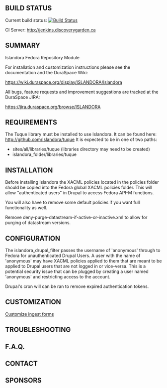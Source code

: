 BUILD STATUS
------------
Current build status:
[![Build Status](https://travis-ci.org/Islandora/islandora.png?branch=7.x)](https://travis-ci.org/Islandora/islandora)

CI Server:
http://jenkins.discoverygarden.ca

SUMMARY
-------

Islandora Fedora Repository Module

For installation and customization instructions please see the documentation
and the DuraSpace Wiki:

https://wiki.duraspace.org/display/ISLANDORA/Islandora

All bugs, feature requests and improvement suggestions are tracked at the
DuraSpace JIRA:

https://jira.duraspace.org/browse/ISLANDORA

REQUIREMENTS
------------
The Tuque library must be installed to use Islandora. It can be found here:
http://github.com/Islandora/tuque
It is expected to be in one of two paths:
 - sites/all/libraries/tuque (libraries directory may need to be created) 
 - islandora_folder/libraries/tuque

INSTALLATION
------------

Before installing Islandora the XACML policies located in the policies folder
should be copied into the Fedora global XACML policies folder. This will allow
"authenticated users" in Drupal to access Fedora API-M functions.

You will also have to remove some default policies if you want full functionality as well.

Remove deny-purge-datastream-if-active-or-inactive.xml to allow for purging of datastream versions.

CONFIGURATION
-------------

The islandora_drupal_filter passes the username of 'anonymous' through to
Fedora for unauthenticated Drupal Users.  A user with the name of 'anonymous'
may have XACML policies applied to them that are meant to be applied to Drupal
users that are not logged in or vice-versa.  This is a potential security issue
that can be plugged by creating a user named 'anonymous' and restricting access
to the account.

Drupal's cron will can be ran to remove expired authentication tokens.

CUSTOMIZATION
-------------

[Customize ingest forms](http://github.com/Islandora/islandora/wiki/Multi-paged-Ingest-Forms)

TROUBLESHOOTING
---------------


F.A.Q.
------


CONTACT
-------


SPONSORS
--------
